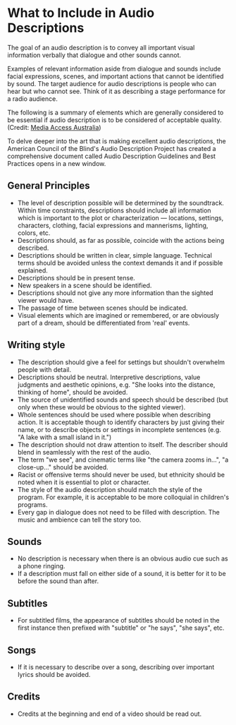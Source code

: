 # What to Include in Audio Descriptions

The goal of an audio description is to convey all important visual information verbally that dialogue and other sounds cannot. 

Examples of relevant information aside from dialogue and sounds include facial expressions, scenes, and important actions that cannot be identified by sound. The target audience for audio descriptions is people who can hear but who cannot see. Think of it as describing a stage performance for a radio audience.

The following is a summary of elements which are generally considered to be essential if audio description is to be considered of acceptable quality. (Credit: [Media Access Australia](http://www.mediaaccess.org.au/practical-web-accessibility/media/audio-description-guidelines)) 

To delve deeper into the art that is making excellent audio descriptions, the American Council of the Blind's Audio Description Project has created a comprehensive document called Audio Description Guidelines and Best Practices opens in a new window.

## General Principles
- The level of description possible will be determined by the soundtrack. Within time constraints, descriptions should include all information which is important to the plot or characterization — locations, settings, characters, clothing, facial expressions and mannerisms, lighting, colors, etc.
- Descriptions should, as far as possible, coincide with the actions being described.
- Descriptions should be written in clear, simple language. Technical terms should be avoided unless the context demands it and if possible explained.
- Descriptions should be in present tense.
- New speakers in a scene should be identified.
- Descriptions should not give any more information than the sighted viewer would have.
- The passage of time between scenes should be indicated.
- Visual elements which are imagined or remembered, or are obviously part of a dream, should be differentiated from 'real' events.

## Writing style

- The description should give a feel for settings but shouldn't overwhelm people with detail.
- Descriptions should be neutral. Interpretive descriptions, value judgments and aesthetic opinions, e.g. "She looks into the distance, thinking of home", should be avoided.
- The source of unidentified sounds and speech should be described (but only when these would be obvious to the sighted viewer).
- Whole sentences should be used where possible when describing action. It is acceptable though to identify characters by just giving their name, or to describe objects or settings in incomplete sentences (e.g. "A lake with a small island in it.")
- The description should not draw attention to itself. The describer should blend in seamlessly with the rest of the audio.
- The term "we see", and cinematic terms like "the camera zooms in…", "a close-up…" should be avoided.
- Racist or offensive terms should never be used, but ethnicity should be noted when it is essential to plot or character.
- The style of the audio description should match the style of the program. For example, it is acceptable to be more colloquial in children's programs.
- Every gap in dialogue does not need to be filled with description. The music and ambience can tell the story too.

## Sounds

- No description is necessary when there is an obvious audio cue such as a phone ringing.
- If a description must fall on either side of a sound, it is better for it to be before the sound than after.

## Subtitles

- For subtitled films, the appearance of subtitles should be noted in the first instance then prefixed with "subtitle" or "he says", "she says", etc.

## Songs

- If it is necessary to describe over a song, describing over important lyrics should be avoided.

## Credits

- Credits at the beginning and end of a video should be read out.
